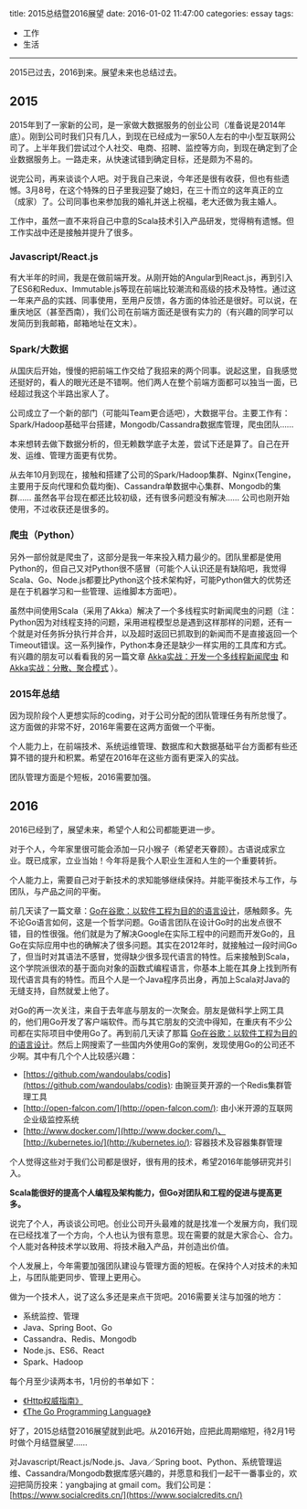 title: 2015总结暨2016展望
date: 2016-01-02 11:47:00
categories: essay
tags: 
- 工作
- 生活
---

2015已过去，2016到来。展望未来也总结过去。

## 2015

2015年到了一家新的公司，是一家做大数据服务的创业公司（准备说是2014年底）。刚到公司时我们只有几人，到现在已经成为一家50人左右的中小型互联网公司了。上半年我们尝试过个人社交、电商、招聘、监控等方向，到现在确定到了企业数据服务上。一路走来，从快速试错到确定目标，还是颇为不易的。

说完公司，再来谈谈个人吧。对于我自己来说，今年还是很有收获，但也有些遗憾。3月8号，在这个特殊的日子里我迎娶了媳妇，在三十而立的这年真正的立（成家）了。公司同事也来参加我的婚礼并送上祝福，老大还做为我主婚人。

工作中，虽然一直不来将自己中意的Scala技术引入产品研发，觉得稍有遗憾。但工作实战中还是接触并提升了很多。

### Javascript/React.js

有大半年的时间，我是在做前端开发。从刚开始的Angular到React.js，再到引入了ES6和Redux、Immutable.js等现在前端比较潮流和高级的技术及特性。通过这一年来产品的实践、同事使用，至用户反馈，各方面的体验还是很好。可以说，在重庆地区（甚至西南），我们公司在前端方面还是很有实力的（有兴趣的同学可以发简历到我邮箱，邮箱地址在文末）。

### Spark/大数据

从国庆后开始，慢慢的把前端工作交给了我招来的两个同事。说起这里，自我感觉还挺好的，看人的眼光还是不错啊。他们两人在整个前端方面都可以独当一面，已经超过我这个半路出家人了。

公司成立了一个新的部门（可能叫Team更合适吧），大数据平台。主要工作有：Spark/Hadoop基础平台搭建，Mongodb/Cassandra数据库管理，爬虫团队……

本来想转去做下数据分析的，但无赖数学底子太差，尝试下还是算了。自己在开发、运维、管理方面更有优势。

从去年10月到现在，接触和搭建了公司的Spark/Hadoop集群、Nginx(Tengine，主要用于反向代理和负载均衡)、Cassandra单数据中心集群、Mongodb的集群…… 虽然各平台现在都还比较初级，还有很多问题没有解决…… 公司也刚开始使用，不过收获还是很多的。

### 爬虫（Python）

另外一部份就是爬虫了，这部分是我一年来投入精力最少的。团队里都是使用Python的，但自己又对Python很不感冒（可能个人认识还是有缺陷吧，我觉得Scala、Go、Node.js都要比Python这个技术架构好，可能Python做大的优势还是在于机器学习和一些管理、运维脚本方面吧）。

虽然中间使用Scala（采用了Akka）解决了一个多线程实时新闻爬虫的问题（注：Python因为对线程支持的问题，采用进程模型总是遇到这样那样的问题，还有一个就是对任务拆分执行并合并，以及超时返回已抓取到的新闻而不是直接返回一个Timeout错误。这一系列操作，Python本身还是缺少一样实用的工具库和方式。有兴趣的朋友可以看看我的另一篇文章 [Akka实战：开发一个多线程新闻爬虫](http://localhost:4000/2015/12/01/akka%E5%AE%9E%E6%88%98%EF%BC%9A%E5%BC%80%E5%8F%91%E4%B8%80%E4%B8%AA%E5%A4%9A%E7%BA%BF%E7%A8%8B%E6%96%B0%E9%97%BB%E7%88%AC%E8%99%AB/) 和 [Akka实战：分散、聚合模式](http://localhost:4000/2015/11/25/akka%E5%AE%9E%E6%88%98%EF%BC%9A%E5%88%86%E6%95%A3%E4%B8%8E%E8%81%9A%E5%90%88/) ）。

### 2015年总结

因为现阶段个人更想实际的coding，对于公司分配的团队管理任务有所怠慢了。这方面做的非常不好，2016年需要在这两方面做一个平衡。

个人能力上，在前端技术、系统运维管理、数据库和大数据基础平台方面都有些还算不错的提升和积累。希望在2016年在这些方面有更深入的实战。

团队管理方面是个短板，2016需要加强。

## 2016

2016已经到了，展望未来，希望个人和公司都能更进一步。

对于个人，今年家里很可能会添加一只小猴子（希望老天眷顾）。古语说成家立业。既已成家，立业当始！今年将是我个人职业生涯和人生的一个重要转折。

个人能力上，需要自己对于新技术的求知能够继续保持。并能平衡技术与工作，与团队，与产品之间的平衡。

前几天读了一篇文章：[Go在谷歌：以软件工程为目的的语言设计](http://www.oschina.net/translate/go-at-google-language-design-in-the-service-of-software-engineering)，感触颇多。先不论Go语言如何，这是一个哲学问题。Go语言团队在设计Go时的出发点很不错，目的性很强。他们就是为了解决Google在实际工程中的问题而开发Go的，且Go在实际应用中也的确解决了很多问题。其实在2012年时，就接触过一段时间Go了，但当时对其语法不感冒，觉得缺少很多现代语言的特性。后来接触到Scala，这个学院派很浓的基于面向对象的函数式编程语言，你基本上能在其身上找到所有现代语言具有的特性。而且个人是一个Java程序员出身，再加上Scala对Java的无缝支持，自然就爱上他了。

对Go的再一次关注，来自于去年底与朋友的一次聚会。朋友是做科学上网工具的，他们用Go开发了客户端软件。而与其它朋友的交流中得知，在重庆有不少公司都在实际项目中使用Go了。再到前几天读了那篇 [Go在谷歌：以软件工程为目的的语言设计](http://www.oschina.net/translate/go-at-google-language-design-in-the-service-of-software-engineering)。然后上网搜索了一些国内外使用Go的案例，发现使用Go的公司还不少啊。其中有几个个人比较感兴趣：

- [https://github.com/wandoulabs/codis](https://github.com/wandoulabs/codis): 由豌豆荚开源的一个Redis集群管理工具
- [http://open-falcon.com/](http://open-falcon.com/): 由小米开源的互联网企业级监控系统
- [http://www.docker.com/](http://www.docker.com/)、[http://kubernetes.io/](http://kubernetes.io/): 容器技术及容器集群管理

个人觉得这些对于我们公司都是很好，很有用的技术，希望2016年能够研究并引入。

**Scala能很好的提高个人编程及架构能力，但Go对团队和工程的促进与提高更多。**

说完了个人，再谈谈公司吧。创业公司开头最难的就是找准一个发展方向，我们现在已经找准了一个方向，个人也认为很有意思。现在需要的就是大家合心、合力。个人能对各种技术学以致用、将技术融入产品，并创造出价值。

个人发展上，今年需要加强团队建设与管理方面的短板。在保持个人对技术的未知上，与团队能更同步、管理上更用心。

做为一个技术人，说了这么多还是来点干货吧。2016需要关注与加强的地方：

- 系统监控、管理
- Java、Spring Boot、Go
- Cassandra、Redis、Mongodb
- Node.js、ES6、React
- Spark、Hadoop

每个月至少读两本书，1月份的书单如下：

- [《Http权威指南》](http://www.amazon.cn/HTTP%E6%9D%83%E5%A8%81%E6%8C%87%E5%8D%97-%E5%90%89%E5%B0%94%E5%88%A9/dp/B008XFDQ14/ref=sr_1_1?ie=UTF8&qid=1452136576&sr=8-1&keywords=http%E6%9D%83%E5%A8%81%E6%8C%87%E5%8D%97)
- [《The Go Programming Language》](https://github.com/golang-china/gopl-zh)

好了，2015总结暨2016展望就到此吧。从2016开始，应把此周期缩短，待2月1号时做个月结暨展望……

对Javascript/React.js/Node.js、Java／Spring boot、Python、系统管理运维、Cassandra/Mongodb数据库感兴趣的，并愿意和我们一起干一番事业的，欢迎把简历投来：yangbajing at gmail com。我们公司是：[https://www.socialcredits.cn/](https://www.socialcredits.cn/)
